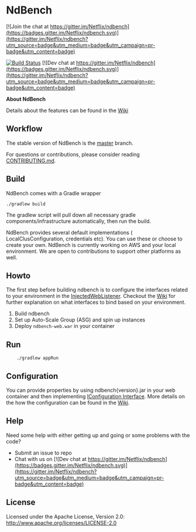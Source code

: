 # NdBench

[![Join the chat at https://gitter.im/Netflix/ndbench](https://badges.gitter.im/Netflix/ndbench.svg)](https://gitter.im/Netflix/ndbench?utm_source=badge&utm_medium=badge&utm_campaign=pr-badge&utm_content=badge)

[![Build Status](https://travis-ci.org/Netflix/ndbench.svg)](https://travis-ci.org/Netflix/ndbench)
[![Dev chat at https://gitter.im/Netflix/ndbench](https://badges.gitter.im/Netflix/ndbench.svg)](https://gitter.im/Netflix/ndbench?utm_source=badge&utm_medium=badge&utm_campaign=pr-badge&utm_content=badge)


**About NdBench**

Details about the features can be found in the [Wiki](https://github.com/Netflix/ndbench/wiki)

## Workflow

The stable version of NdBench is the [master]( https://github.com/Netflix/ndbench/tree/master ) branch.

For questions or contributions, please consider reading [CONTRIBUTING.md](CONTRIBUTING.md).

## Build

NdBench comes with a Gradle wrapper

    ./gradlew build

The gradlew script will pull down all necessary gradle components/infrastructure automatically, then run the build.

NdBench provides several default implementations ( LocalClusConfiguration, credentials etc). You can use these or choose to create your own. NdBench is currently working on AWS and your local environment. We are open to contributions to support other platforms as well.

## Howto

The first step before building ndbench is to configure the interfaces related to your environment in the [InjectedWebListener](https://github.com/Netflix/ndbench/blob/master/ndbench-web/src/main/java/com/netflix/ndbench/defaultimpl/InjectedWebListener.java). Checkout the [Wiki](https://github.com/Netflix/ndbench/wiki/Configuration) for further explanation on what interfaces to bind based on your environment. 

1. Build ndbench
2. Set up Auto-Scale Group (ASG) and spin up instances
3. Deploy `ndbench-web.war` in your container

## Run
	    ./gradlew appRun

## Configuration

You can provide properties by using ndbench{version}.jar in your web container and then implementing [IConfiguration Interface](https://github.com/Netflix/ndbench/blob/master/ndbench-core/src/main/java/com/netflix/ndbench/core/config/IConfiguration.java). More details on the how the configuration can be found in the [Wiki](https://github.com/Netflix/ndbench/wiki/Configuration).

## Help

Need some help with either getting up and going or some problems with the code?

   * Submit an issue to repo
   * Chat with us on [![Dev chat at https://gitter.im/Netflix/ndbench](https://badges.gitter.im/Netflix/ndbench.svg)](https://gitter.im/Netflix/ndbench?utm_source=badge&utm_medium=badge&utm_campaign=pr-badge&utm_content=badge)

## License

Licensed under the Apache License, Version 2.0: http://www.apache.org/licenses/LICENSE-2.0

